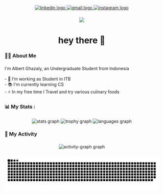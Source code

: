 <div align="center">
  <a href="https://www.linkedin.com/in/albert-ghazaly-598567284/" target="_blank">
    <img src="https://img.shields.io/static/v1?message=LinkedIn&logo=linkedin&label=&color=0077B5&logoColor=white&labelColor=&style=for-the-badge" height="25" alt="linkedin logo"  />
  </a>
  <a href="mailto:albertghzly@gmail.com" target="_blank">
    <img src="https://img.shields.io/static/v1?message=Gmail&logo=gmail&label=&color=D14836&logoColor=white&labelColor=&style=for-the-badge" height="25" alt="gmail logo"  />
  </a>
  <a href="https://www.instagram.com/albert.ghzly/" target="_blank">
    <img src="https://img.shields.io/static/v1?message=Instagram&logo=instagram&label=&color=E4405F&logoColor=white&labelColor=&style=for-the-badge" height="25" alt="instagram logo"  />
  </a>
</div>

###

<div align="center">
  <img src="https://visitor-badge.laobi.icu/badge?page_id=AlbertGhazaly.AlbertGhazaly&"  />
</div>

###

<h1 align="center">hey there 👋</h1>

###

<h3 align="left">👩‍💻  About Me</h3>

###

<p align="left">I'm Albert Ghazaly, an Undergraduate Student from Indonesia<br><br>- 🔭 I’m working as Student in ITB<br>- 📚 I'm currently learning CS<br>- ⚡ In my free time I Travel and try various culinary foods</p>

###

<h3 align="left">📊    My Stats :</h3>

###

<div align="center">
  <img src="https://github-readme-stats.vercel.app/api?username=AlbertGhazaly&hide_title=false&hide_rank=false&show_icons=true&include_all_commits=true&count_private=true&disable_animations=false&theme=dracula&locale=en&hide_border=false&order=1" height="200" alt="stats graph"  />
  <img src="https://github-profile-trophy.vercel.app?username=AlbertGhazaly&theme=dracula" height="150" alt="trophy graph"  />
  <img src="https://github-readme-stats.vercel.app/api/top-langs?username=AlbertGhazaly&locale=en&hide_title=false&layout=compact&card_width=320&langs_count=5&theme=dracula&hide_border=false&order=2" height="150" alt="languages graph"  />
</div>

###

<h3 align="left">🏁 My Activity</h3>

###

<div align="center">
  <img src="https://github-readme-activity-graph.vercel.app/graph?username=AlbertGhazaly&radius=16&theme=react&area=true&order=5" height="300" alt="activity-graph graph"  />
</div>

###

<img src="https://raw.githubusercontent.com/AlbertGhazaly/AlbertGhazaly/output/snake.svg" alt="Snake animation" />

###
